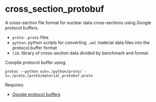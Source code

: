 # cross_section_protobuf
A cross-section file format for nuclear data cross-sections using
Google protocol buffers.

- `proto`: `.proto` files
- `python`: python scripts for converting `.xml` material data files
  into the protocol buffer format
- `lib`: library of cross-section data divided by benchmark and
  format.
  
Compile protocol buffer using:
```
protoc --python_out=./python/proto/ -I=./proto./proto/material_protobuf.proto
```

Requires:

- [Google protocol buffers](https://github.com/google/protobuf)
